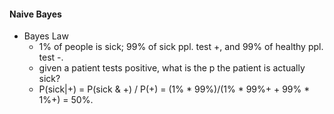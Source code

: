 
#### Naive Bayes

* Bayes Law
  * 1% of people is sick; 99% of sick ppl. test +, and 99% of healthy ppl. test -.
  * given a patient tests positive, what is the p the patient is actually sick?
  * P(sick|+) = P(sick & +) / P(+) = (1% * 99%)/(1% * 99%+ + 99% * 1%+) = 50%.
